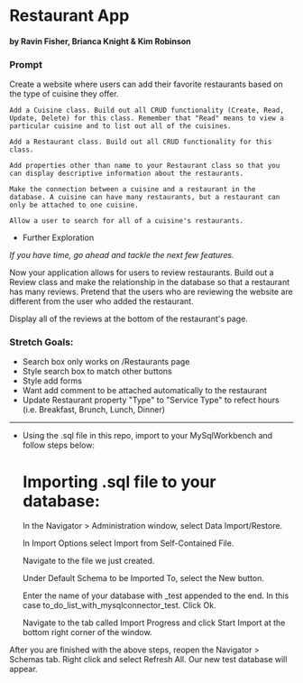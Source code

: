# Restaurant App
#### by Ravin Fisher, Brianca Knight & Kim Robinson

### Prompt
Create a website where users can add their favorite restaurants based on the type of cuisine they offer.

    Add a Cuisine class. Build out all CRUD functionality (Create, Read, Update, Delete) for this class. Remember that "Read" means to view a particular cuisine and to list out all of the cuisines.

    Add a Restaurant class. Build out all CRUD functionality for this class.

    Add properties other than name to your Restaurant class so that you can display descriptive information about the restaurants.

    Make the connection between a cuisine and a restaurant in the database. A cuisine can have many restaurants, but a restaurant can only be attached to one cuisine.

    Allow a user to search for all of a cuisine's restaurants.
* Further Exploration

_If you have time, go ahead and tackle the next few features._

  Now your application allows for users to review restaurants. Build out a Review class and make the relationship in the database so that a restaurant has many reviews. Pretend that the users who are reviewing the website are different from the user who added the restaurant.

  Display all of the reviews at the bottom of the restaurant's page.

### Stretch Goals:
* Search box only works on /Restaurants page
* Style search box to match other buttons
* Style add forms
* Want add comment to be attached automatically to the restaurant
* Update Restaurant property "Type" to "Service Type" to refect hours (i.e. Breakfast, Brunch, Lunch, Dinner)
---------------------
* Using the .sql file in this repo, import to your MySqlWorkbench and follow steps below:

  # Importing .sql file to your database:
    In the Navigator > Administration window, select Data Import/Restore.

    In Import Options select Import from Self-Contained File.

    Navigate to the file we just created.

    Under Default Schema to be Imported To, select the New button.
        
    Enter the name of your database with _test appended to the end.
    In this case to_do_list_with_mysqlconnector_test.
    Click Ok.

    Navigate to the tab called Import Progress and click Start Import at the bottom right corner of the window.

After you are finished with the above steps, reopen the Navigator > Schemas tab. Right click and select Refresh All. Our new test database will appear.
